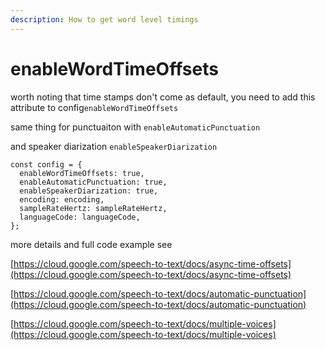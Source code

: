 ```yaml
---
description: How to get word level timings
---
```


# enableWordTimeOffsets

worth noting that time stamps don't come as default, you need to add this attribute to config`enableWordTimeOffsets`  

same thing for punctuaiton with `enableAutomaticPunctuation`

and speaker diarization `enableSpeakerDiarization`

```text
const config = {
  enableWordTimeOffsets: true,
  enableAutomaticPunctuation: true,
  enableSpeakerDiarization: true,
  encoding: encoding,
  sampleRateHertz: sampleRateHertz,
  languageCode: languageCode,
};
```

more details and full code example see

[https://cloud.google.com/speech-to-text/docs/async-time-offsets](https://cloud.google.com/speech-to-text/docs/async-time-offsets)

[https://cloud.google.com/speech-to-text/docs/automatic-punctuation](https://cloud.google.com/speech-to-text/docs/automatic-punctuation)

[https://cloud.google.com/speech-to-text/docs/multiple-voices](https://cloud.google.com/speech-to-text/docs/multiple-voices)

